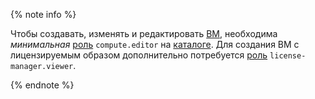 {% note info %}

Чтобы создавать, изменять и редактировать [ВМ](../../compute/concepts/vm.md), необходима _минимальная_ [роль](../../compute/security/index.md#compute-editor) `compute.editor` на [каталоге](../../resource-manager/concepts/resources-hierarchy.md#folder). Для создания ВМ с лицензируемым образом дополнительно потребуется [роль](../../marketplace/security/index.md#license-manager-viewer) `license-manager.viewer`.

{% endnote %}